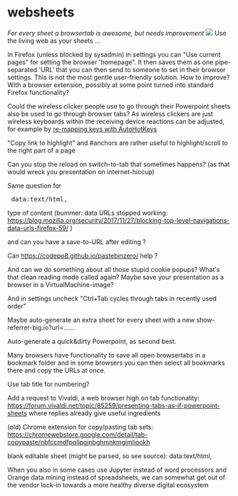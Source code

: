 # websheets
*For every sheet a browsertab is awesome, but needs improvement*
<img src="https://repository-images.githubusercontent.com/191587320/4e4fc780-583e-11eb-9d86-98cba0ebad61">
Use the living web as your sheets ...

In Firefox (unless blocked by sysadmin) in settings you can "Use current pages" for setting the browser 'homepage". It then saves them as one pipe-separated 'URL' that you can then send to someone to set in their browser settings.
This is not the most gentle user-friendly solution. How to improve? With a browser extension, possibly at some point turned into standard Firefox functionality?

Could the wireless clicker people use to go through their Powerpoint sheets also be used to go through browser tabs? As wireless clickers are just wireless keyboards within the receiving device reactions can be adjusted, for example by <a href="https://www.autohotkey.com/docs/v1/misc/Remap.htm#Remap">re-mapping keys with AutoHotKeys</a>

"Copy link to highlight" and #anchors are rather useful to highlight/scroll to the right part of a page

Can you stop the reload on switch-to-tab that sometimes happens? (as that would wreck you presentation on internet-hiccup)

Same question for

<pre> data:text/html, <html contenteditable> </pre>

type of content (bummer: data URLs stopped working: https://blog.mozilla.org/security/2017/11/27/blocking-top-level-navigations-data-urls-firefox-59/ )

and can you have a save-to-URL after editing ?

Can https://codepo8.github.io/pastebinzero/ help ?

And can we do something about all those stupid cookie popups? What's that clean reading mode called again?
Maybe save your presentation as a browser in a VirtualMachine-image?

And in settings uncheck "Ctrl+Tab cycles through tabs in recently used order"

Maybe auto-generate an extra sheet for every sheet with a new show-referrer-big.io?url=......

Auto-generate a quick&dirty Powerpoint, as second best.

Many browsers have functionality to save all open browsertabs in a bookmark folder and in some browsers you can then select all bookmarks there and copy the URLs at once.

Use tab title for numbering?

Add a request to Vivaldi, a web browser high on tab functionality: https://forum.vivaldi.net/topic/85259/presenting-tabs-as-if-powerpoint-sheets where replies already give useful ingredients

(old) Chrome extension for copy/pasting tab sets: https://chromewebstore.google.com/detail/tab-copypaste/nbfccmdfpollpgjnbghmnkmgimliookh

blank editable sheet (might be parsed, so see source): data:text/html, <html contenteditable>

When you also in some cases use Jupyter instead of word processors and Orange data mining instead of spreadsheets, we can somewhat get out of the vendor lock-in towards a more healthy diverse digital ecosystem

